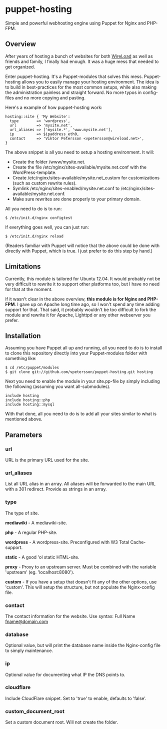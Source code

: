 # puppet-hosting
Simple and powerful webhosting engine using Puppet for Nginx and PHP-FPM.


## Overview

After years of hosting a bunch of websites for both [WireLoad](http://wireload.net) as well as friends and family, I finally had enough. It was a huge mess that needed to get organized.

Enter puppet-hosting. It's a Puppet-modules that solves this mess. Puppet-hosting allows you to easily manage your hosting environment. The idea is to build in best-practices for the most common setups, while also making the administration painless and straight forward. No more typos in config-files and no more copying and pasting.

Here's a example of how puppet-hosting work:

    hosting::site { 'My Website':
      type        => 'wordpress',
      url         => 'mysite.net',
      url_aliases => ['mysite.*', 'www.mysite.net'],
      ip          => $ipaddress_eth0,
      contact     => 'Viktor Petersson <vpetersson@wireload.net>',
    }

The above snippet is all you need to setup a hosting environment. It will:

 * Create the folder /www/mysite.net.
 * Create the file /etc/nginx/sites-available/mysite.net.conf with the WordPress-template.
 * Create /etc/nginx/sites-available/mysite.net_custom for customizations (such as custom rewrite rules).
 * Symlink  /etc/nginx/sites-enabled/mysite.net.conf to /etc/nginx/sites-available/mysite.net.conf.
 * Make sure rewrites are done properly to your primary domain.

All you need to do is to run:

    $ /etc/init.d/nginx configtest

If everything goes well, you can just run:

    $ /etc/init.d/nginx reload

(Readers familiar with Puppet will notice that the above could be done with directly with Puppet, which is true. I just prefer to do this step by hand.)

## Limitations

Currently, this module is tailored for Ubuntu 12.04. It would probably not be very difficult to rewrite it to support other platforms too, but I have no need for that at the moment.

If it wasn't clear in the above overview, **this module is for Nginx and PHP-FPM**. I gave up on Apache long time ago, so I won't spend any time adding support for that. That said, it probably wouldn't be too difficult to fork the module and rewrite it for Apache, Lighttpd or any other webserver you prefer.


## Installation

Assuming you have Puppet all up and running, all you need to do is to install to clone this repository directly into your Puppet-modules folder with something like:

    $ cd /etc/puppet/modules
    $ git clone git://github.com/vpetersson/puppet-hosting.git hosting

Next you need to enable the module in your site.pp-file by simply including the following (assuming you want all-submodules).

    include hosting
    include hosting::php
    include hosting::mysql

With that done, all you need to do is to add all your sites similar to what is mentioned above.

## Parameters

### url
URL is the primary URL used for the site.

### url_aliases
List all URL alias in an array. All aliases will be forwarded to the main URL with a 301 redirect. Provide as strings in an array.

### type
The type of site.

**mediawiki** - A mediawiki-site.

**php** - A regular PHP-site.


**wordpress** - A wordpress-site. Preconfigured with W3 Total Cache-support.

**static** - A good 'ol static HTML-site.

**proxy** - Proxy to an upstream server. Must be combined with  the variable 'upstream' (eg. 'localhost:8080').

**custom** - If you have a setup that doesn't fit any of the other options, use 'custom'. This will setup the structure, but not populate the Nginx-config file.

### contact
The contact information for the website. Use syntax: Full Name <fname@domain.com>

### database
Optional value, but will print the database name inside the Nginx-config file to simply maintenance.

### ip
Optional value for documenting what IP the DNS points to.

### cloudflare
Include CloudFlare snippet. Set to 'true' to enable, defaults to 'false'.

### custom_document_root
Set a custom document root. Will not create the folder.

